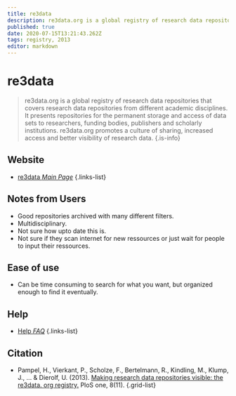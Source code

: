 ```yaml
---
title: re3data
description: re3data.org is a global registry of research data repositories that covers research data repositories from different academic disciplines.
published: true
date: 2020-07-15T13:21:43.262Z
tags: registry, 2013
editor: markdown
---
```


# re3data

> re3data.org is a global registry of research data repositories that covers research data repositories from different academic disciplines. It presents repositories for the permanent storage and access of data sets to researchers, funding bodies, publishers and scholarly institutions. re3data.org promotes a culture of sharing, increased access and better visibility of research data. 
{.is-info}

 

## Website 

- [re3data *Main Page*](http://re3data.org/)
 {.links-list}

## Notes from Users
- Good repositories archived with many different filters.
- Multidisciplinary.
- Not sure how upto date this is. 
- Not sure if they scan internet for new ressources or just wait for people to input their ressources. 

## Ease of use
- Can be time consuming to search for what you want, but organized enough to find it eventually.

## Help
- [Help *FAQ*](https://www.re3data.org/faq)
{.links-list}

## Citation

- Pampel, H., Vierkant, P., Scholze, F., Bertelmann, R., Kindling, M., Klump, J., ... & Dierolf, U. (2013). [Making research data repositories visible: the re3data. org registry.](https://journals.plos.org/plosone/article?id=10.1371/journal.pone.0078080) PloS one, 8(11).
{.grid-list}